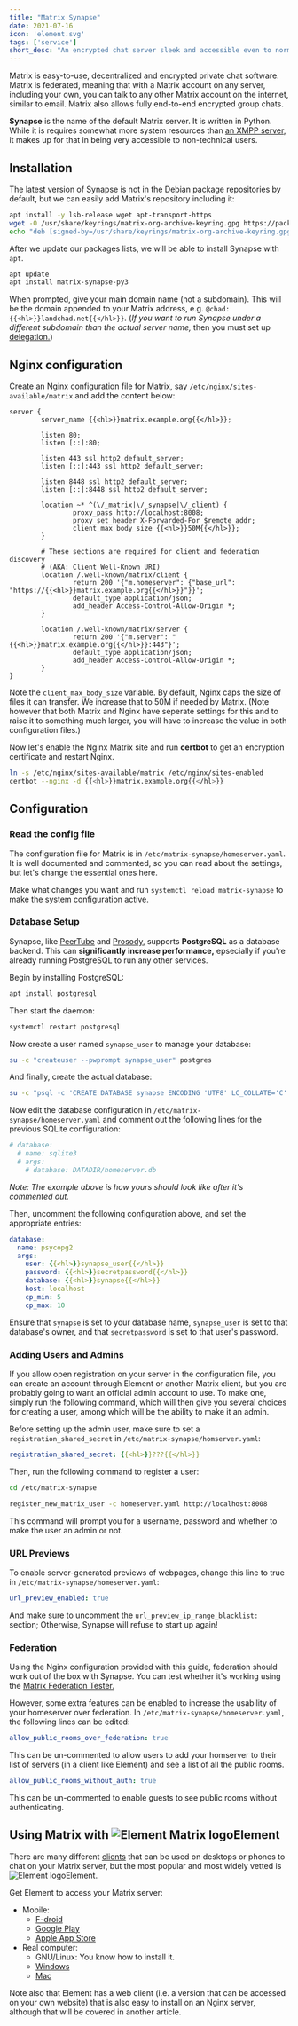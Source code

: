 ```yaml
---
title: "Matrix Synapse"
date: 2021-07-16
icon: 'element.svg'
tags: ['service']
short_desc: "An encrypted chat server sleek and accessible even to normies."
---
```


Matrix is easy-to-use, decentralized and encrypted private chat software. Matrix is federated, meaning that with a Matrix account on any server, including your own, you can talk to any other Matrix account on
the internet, similar to email. Matrix also allows fully end-to-end encrypted group chats.

**Synapse** is the name of the default Matrix server. It is written in Python. While it is requires somewhat more system resources than [an XMPP server](/prosody), it makes up for that in being very accessible to non-technical users.

## Installation

The latest version of Synapse is not in the Debian package repositories by default, but we can easily add Matrix's repository including it:

```sh
apt install -y lsb-release wget apt-transport-https
wget -O /usr/share/keyrings/matrix-org-archive-keyring.gpg https://packages.matrix.org/debian/matrix-org-archive-keyring.gpg
echo "deb [signed-by=/usr/share/keyrings/matrix-org-archive-keyring.gpg] https://packages.matrix.org/debian/ $(lsb_release -cs) main" > /etc/apt/sources.list.d/matrix-org.list
```

After we update our packages lists, we will be able to install Synapse with `apt`.

```sh
apt update
apt install matrix-synapse-py3
```

When prompted, give your main domain name (not a subdomain). This will be the domain appended to your Matrix address, e.g. `@chad:{{<hl>}}landchad.net{{</hl>}}`. (*If you want to run Synapse under a different subdomain than the actual server name,* then you must set up [delegation.](https://matrix-org.github.io/synapse/latest/delegate.html))

## Nginx configuration

Create an Nginx configuration file for Matrix, say `/etc/nginx/sites-available/matrix` and add the content below:

```nginx
server {
        server_name {{<hl>}}matrix.example.org{{</hl>}};

        listen 80;
        listen [::]:80;

        listen 443 ssl http2 default_server;
        listen [::]:443 ssl http2 default_server;
       
        listen 8448 ssl http2 default_server;
        listen [::]:8448 ssl http2 default_server; 
    
        location ~* ^(\/_matrix|\/_synapse|\/_client) {
                proxy_pass http://localhost:8008;
                proxy_set_header X-Forwarded-For $remote_addr;
                client_max_body_size {{<hl>}}50M{{</hl>}};
        }

        # These sections are required for client and federation discovery
        # (AKA: Client Well-Known URI)
        location /.well-known/matrix/client {
                return 200 '{"m.homeserver": {"base_url": "https://{{<hl>}}matrix.example.org{{</hl>}}"}}';
                default_type application/json;
                add_header Access-Control-Allow-Origin *;
        }

        location /.well-known/matrix/server {
                return 200 '{"m.server": "{{<hl>}}matrix.example.org{{</hl>}}:443"}';
                default_type application/json;
                add_header Access-Control-Allow-Origin *;
        }
}
```

Note the `client_max_body_size` variable. By default, Nginx caps the size of files it can transfer. We increase that to 50M if needed by Matrix. (Note however that both Matrix and Nginx have seperate settings for this and to raise it to something much larger, you will have to increase the value in both configuration files.)

Now let's enable the Nginx Matrix site and run **certbot** to get an encryption certificate and restart Nginx.

```sh
ln -s /etc/nginx/sites-available/matrix /etc/nginx/sites-enabled
certbot --nginx -d {{<hl>}}matrix.example.org{{</hl>}}
```

## Configuration

### Read the config file

The configuration file for Matrix is in `/etc/matrix-synapse/homeserver.yaml`. It is well documented and
commented, so you can read about the settings, but let's change the essential ones here.

Make what changes you want and run `systemctl reload matrix-synapse` to make the system configuration active.

### Database Setup
Synapse, like [PeerTube](/peertube) and [Prosody](/prosody), supports **PostgreSQL** as a database backend. This can **significantly increase performance,** epsecially if you're already running PostgreSQL to run any other services.

Begin by installing PostgreSQL:

```sh
apt install postgresql
```

Then start the daemon:

```sh
systemctl restart postgresql
```

Now create a user named `synapse_user` to manage your database:
```sh
su -c "createuser --pwprompt synapse_user" postgres
```

And finally, create the actual database:
```sh
su -c "psql -c 'CREATE DATABASE synapse ENCODING 'UTF8' LC_COLLATE='C' LC_CTYPE='C' template=template0 OWNER synapse_user;'" postgres
```

Now edit the database configuration in `/etc/matrix-synapse/homeserver.yaml` and comment out the following lines for the previous SQLite configuration: 

```yml
# database:
  # name: sqlite3
  # args:
    # database: DATADIR/homeserver.db
```

*Note: The example above is how yours should look like after it's commented out.*

Then, uncomment the following configuration above, and set the appropriate entries:
```yaml
database:
  name: psycopg2
  args:
    user: {{<hl>}}synapse_user{{</hl>}}
    password: {{<hl>}}secretpassword{{</hl>}}
    database: {{<hl>}}synapse{{</hl>}}
    host: localhost
    cp_min: 5
    cp_max: 10
```

Ensure that `synapse` is set to your database name, `synapse_user` is set to that database's owner, and that `secretpassword` is set to that user's password. 

### Adding Users and Admins

If you allow open registration on your server in the configuration file, you can create an account through Element or another Matrix client, but you are probably going to want an official admin account to use. To make one, simply run the following command, which will then give you several choices for creating a user, among which will be the ability to make it an admin.

Before setting up the admin user, make sure to set a `registration_shared_secret` in `/etc/matrix-synapse/homserver.yaml`:

```yaml
registration_shared_secret: {{<hl>}}???{{</hl>}}
```

Then, run the following command to register a user:

```sh
cd /etc/matrix-synapse

register_new_matrix_user -c homeserver.yaml http://localhost:8008
```

This command will prompt you for a username, password and whether to make the user an admin or not.

### URL Previews

To enable server-generated previews of webpages, change this line to true in `/etc/matrix-synapse/homeserver.yaml`:

```yaml
url_preview_enabled: true
```

And make sure to uncomment the `url_preview_ip_range_blacklist:` section; Otherwise, Synapse will refuse to start up again! 

### Federation

Using the Nginx configuration provided with this guide, federation should work out of the box with Synapse. You can test whether it's working using the [Matrix Federation Tester.](https://federationtester.matrix.org/)

However, some extra features can be enabled to increase the usability of your homeserver over federation. In `/etc/matrix-synapse/homeserver.yaml`, the following lines can be edited:

```yaml
allow_public_rooms_over_federation: true
```

This can be un-commented to allow users to add your homserver to their list of servers (in a client like Element) and see a list of all the public rooms.

```yaml
allow_public_rooms_without_auth: true
```

This can be un-commented to enable guests to see public rooms without authenticating. 

## Using Matrix with ![Element Matrix logo](/pix/element.svg)Element

There are many different [clients](https://matrix.org/clients/) that can be used on desktops or phones to chat on your Matrix server, but the most popular and most widely vetted is ![Element logo](/pix/element.svg)Element.

Get Element to access your Matrix server:

-   Mobile:
    -   [F-droid](https://f-droid.org/packages/im.vector.app/)
    -   [Google Play](https://play.google.com/store/apps/details?id=im.vector.app)
    -   [Apple App Store](https://apps.apple.com/app/vector/id1083446067)
-   Real computer:
    -   GNU/Linux: You know how to install it.
    -   [Windows](https://packages.riot.im/desktop/install/win32/x64/Element%20Setup.exe)
    -   [Mac](https://packages.riot.im/desktop/install/macos/Element.dmg)

Note also that Element has a web client (i.e. a version that can be accessed on your own website) that is also easy to install on an Nginx server, although that will be covered in another article.
